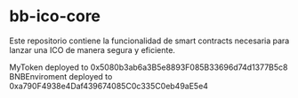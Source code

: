 # bb-ico-core
Este repositorio contiene la funcionalidad de smart contracts necesaria para lanzar una ICO de manera segura y eficiente.


MyToken  deployed to 0x5080b3ab6a3B5e8893F085B33696d74d1377B5c8
BNBEnviroment  deployed to 0xa790F4938e4Daf439674085C0c335C0eb49aE5e4